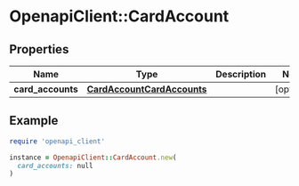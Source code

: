 # OpenapiClient::CardAccount

## Properties

| Name | Type | Description | Notes |
| ---- | ---- | ----------- | ----- |
| **card_accounts** | [**CardAccountCardAccounts**](CardAccountCardAccounts.md) |  | [optional] |

## Example

```ruby
require 'openapi_client'

instance = OpenapiClient::CardAccount.new(
  card_accounts: null
)
```

